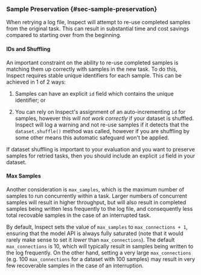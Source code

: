 ### Sample Preservation {#sec-sample-preservation}

When retrying a log file, Inspect will attempt to re-use completed samples from the original task. This can result in substantial time and cost savings compared to starting over from the beginning.

#### IDs and Shuffling

An important constraint on the ability to re-use completed samples is matching them up correctly with samples in the new task. To do this, Inspect requires stable unique identifiers for each sample. This can be achieved in 1 of 2 ways:

1. Samples can have an explicit `id` field which contains the unique identifier; or

2. You can rely on Inspect's assignment of an auto-incrementing `id` for samples, however this *will not work correctly* if your dataset is shuffled. Inspect will log a warning and not re-use samples if it detects that the `dataset.shuffle()` method was called, however if you are shuffling by some other means this automatic safeguard won't be applied.

If dataset shuffling is important to your evaluation and you want to preserve samples for retried tasks, then you should include an explicit `id` field in your dataset.

#### Max Samples

Another consideration is `max_samples`, which is the maximum number of samples to run concurrently within a task. Larger numbers of concurrent samples will result in higher throughput, but will also result in completed samples being written less frequently to the log file, and consequently less total recovable samples in the case of an interrupted task.

By default, Inspect sets the value of `max_samples` to `max_connections + 1`, ensuring that the model API is always fully saturated (note that it would rarely make sense to set it *lower* than `max_connections`). The default `max_connections` is 10, which will typically result in samples being written to the log frequently. On the other hand, setting a very large `max_connections` (e.g. 100 `max_connections` for a dataset with 100 samples) may result in very few recoverable samples in the case of an interruption.
